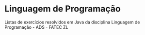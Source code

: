 # Linguagem de Programação

Listas de exercícios resolvidos em Java da disciplina Linguagem de Programação - ADS - FATEC ZL

